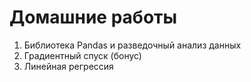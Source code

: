 # Домашние работы

1. Библиотека Pandas и разведочный анализ данных
2. Градиентный спуск (бонус)
3. Линейная регрессия
